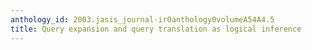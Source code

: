 ```yaml
---
anthology_id: 2003.jasis_journal-ir0anthology0volumeA54A4.5
title: Query expansion and query translation as logical inference
---
```


